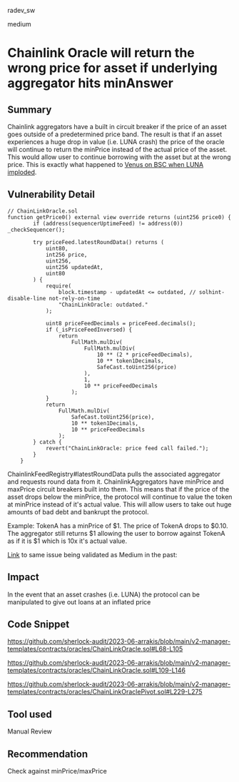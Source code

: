 radev_sw

medium

# Chainlink Oracle will return the wrong price for asset if underlying aggregator hits minAnswer

## Summary
Chainlink aggregators have a built in circuit breaker if the price of an asset goes outside of a predetermined price band. The result is that if an asset experiences a huge drop in value (i.e. LUNA crash) the price of the oracle will continue to return the minPrice instead of the actual price of the asset. This would allow user to continue borrowing with the asset but at the wrong price. This is exactly what happened to [Venus on BSC when LUNA imploded](https://rekt.news/venus-blizz-rekt/).


## Vulnerability Detail
```solidity
// ChainLinkOracle.sol
function getPrice0() external view override returns (uint256 price0) {
        if (address(sequencerUptimeFeed) != address(0)) _checkSequencer();

        try priceFeed.latestRoundData() returns (
            uint80,
            int256 price,
            uint256,
            uint256 updatedAt,
            uint80
        ) {
            require(
                block.timestamp - updatedAt <= outdated, // solhint-disable-line not-rely-on-time
                "ChainLinkOracle: outdated."
            );

            uint8 priceFeedDecimals = priceFeed.decimals();
            if (_isPriceFeedInversed) {
                return
                    FullMath.mulDiv(
                        FullMath.mulDiv(
                            10 ** (2 * priceFeedDecimals),
                            10 ** token1Decimals,
                            SafeCast.toUint256(price)
                        ),
                        1,
                        10 ** priceFeedDecimals
                    );
            }
            return
                FullMath.mulDiv(
                    SafeCast.toUint256(price),
                    10 ** token1Decimals,
                    10 ** priceFeedDecimals
                );
        } catch {
            revert("ChainLinkOracle: price feed call failed.");
        }
    }
```

ChainlinkFeedRegistry#latestRoundData pulls the associated aggregator and requests round data from it. ChainlinkAggregators have minPrice and maxPrice circuit breakers built into them. This means that if the price of the asset drops below the minPrice, the protocol will continue to value the token at minPrice instead of it's actual value. This will allow users to take out huge amounts of bad debt and bankrupt the protocol.

Example: TokenA has a minPrice of $1. The price of TokenA drops to $0.10. The aggregator still returns $1 allowing the user to borrow against TokenA as if it is $1 which is 10x it's actual value.

[Link](https://github.com/sherlock-audit/2023-02-blueberry-judging/issues/18) to same issue being validated as Medium in the past:


## Impact
In the event that an asset crashes (i.e. LUNA) the protocol can be manipulated to give out loans at an inflated price


## Code Snippet
https://github.com/sherlock-audit/2023-06-arrakis/blob/main/v2-manager-templates/contracts/oracles/ChainLinkOracle.sol#L68-L105

https://github.com/sherlock-audit/2023-06-arrakis/blob/main/v2-manager-templates/contracts/oracles/ChainLinkOracle.sol#L109-L146

https://github.com/sherlock-audit/2023-06-arrakis/blob/main/v2-manager-templates/contracts/oracles/ChainLinkOraclePivot.sol#L229-L275


## Tool used
Manual Review


## Recommendation
Check against minPrice/maxPrice